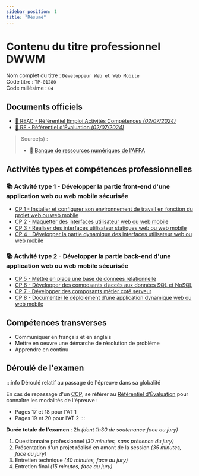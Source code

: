 ```yaml
---
sidebar_position: 1
title: "Résumé"
---
```


# Contenu du titre professionnel DWWM

Nom complet du titre : `Développeur Web et Web Mobile`  
Code titre : `TP-01280`  
Code millésime : `04`

## Documents officiels

- [📄 REAC - Référentiel Emploi Activités Compétences _(02/07/2024)_](https://www.banque.di.afpa.fr/EspaceEmployeursCandidatsActeurs/Download.aspx?i=7343fd7e-6491-49ba-8a6c-1dabffdbdb1d&d=1)
- [📄 RE - Référentiel d'Évaluation _(02/07/2024)_](https://www.banque.di.afpa.fr/EspaceEmployeursCandidatsActeurs/Download.aspx?i=442c27b5-0394-4e85-ace8-fe801ad6d229&d=1)

> Source(s) :
>
> - [🔗 Banque de ressources numériques de l'AFPA](https://www.banque.di.afpa.fr/EspaceEmployeursCandidatsActeurs/EGPResultat.aspx?cr=d%C3%A9veloppeur%20web&cd=&ct=01280m04&type=t)

## Activités types et compétences professionnelles

### 📚 Activité type 1 - Développer la partie front-end d'une application web ou web mobile sécurisée

- [CP 1 - Installer et configurer son environnement de travail en fonction du projet web ou web mobile](./AT1/CP1)
- [CP 2 - Maquetter des interfaces utilisateur web ou web mobile](./AT1/CP2)
- [CP 3 - Réaliser des interfaces utilisateur statiques web ou web mobile](./AT1/CP3)
- [CP 4 - Développer la partie dynamique des interfaces utilisateur web ou web mobile](./AT1/CP4)

### 📚 Activité type 2 - Développer la partie back-end d'une application web ou web mobile sécurisée

- [CP 5 - Mettre en place une base de données relationnelle](./AT2/CP5)
- [CP 6 - Développer des composants d’accès aux données SQL et NoSQL](./AT2/CP6)
- [CP 7 - Développer des composants métier coté serveur](./AT2/CP7)
- [CP 8 - Documenter le déploiement d’une application dynamique web ou web mobile](./AT2/CP8)

## Compétences transverses

- Communiquer en français et en anglais
- Mettre en oeuvre une démarche de résolution de problème
- Apprendre en continu

## Déroulé de l'examen

:::info Déroulé relatif au passage de l'épreuve dans sa globalité

En cas de repassage d'un <abbr title="Certificat de Compétences Professionnelles">CCP</abbr>, se référer au [Référentiel d'Évaluation](https://www.banque.di.afpa.fr/EspaceEmployeursCandidatsActeurs/Download.aspx?i=442c27b5-0394-4e85-ace8-fe801ad6d229&d=1) pour connaître les modalités de l'épreuve :

- Pages 17 et 18 pour l'AT 1
- Pages 19 et 20 pour l'AT 2
  :::

**Durée totale de l'examen** : 2h _(dont 1h30 de soutenance face au jury)_

1. Questionnaire professionnel _(30 minutes, sans présence du jury)_
2. Présentation d'un projet réalisé en amont de la session _(35 minutes, face au jury)_
3. Entretien technique _(40 minutes, face au jury)_
4. Entretien final _(15 minutes, face au jury)_
